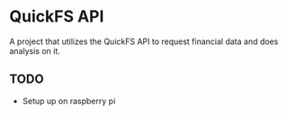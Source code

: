 # QuickFS API

A project that utilizes the QuickFS API to request financial data and does analysis on it.

## TODO

* Setup up on raspberry pi
